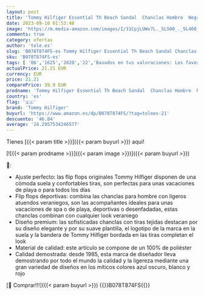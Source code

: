 ```yaml
---
layout: post
title: 'Tommy Hilfiger Essential Th Beach Sandal  Chanclas Hombre  Negro  Black 990   43 EU'
date: 2023-09-10 01:53:48
image: 'https://m.media-amazon.com/images/I/31CpjLUWv7L._SL500_._SL400_.jpg'
comments: true
category: ofertas
author: 'tole.es'
slug: 'B078T874FS-es Tommy Hilfiger Essential Th Beach Sandal Chanclas Hombre...'
sku: 'B078T874FS-es'
tags: [ '06','1625','2020','22','Basados en tus valoraciones: Los favoritos de este mes','Moda','Moda Hombre','Sandalias de dedo para hombre','Self Service','Special Features Stores','Zapatos para hombre','chanclas','tommy hilfiger','🇪🇸', ]
actualPrice: 21.21 EUR
currency: EUR
price: 21.21
comparePrice: 39.9 EUR
prodname: 'Tommy Hilfiger Essential Th Beach Sandal  Chanclas Hombre  Negro  Black 990   43 EU'
country: 'es'
flag: '🇪🇸'
brand: 'Tommy Hilfiger'
buyurl: 'https://www.amazon.es/dp/B078T874FS/?tag=tolees-21'
descuento: '46.84'
average: '24.2957534246577'
---
```


Tienes [{{< param title >}}]({{< param buyurl >}}) aqui!

[![{{< param prodname >}}]({{< param image >}})]({{< param buyurl >}})

🔎:

- Ajuste perfecto: las flip flops originales Tommy Hilfiger disponen de una cómoda suela y confortables tiras, son perfectas para unas vacaciones de playa o para todos los días
- Flip flops deportivas: combina las chanclas para hombre con ligeros atuendos veraniegos, son las acompañantes ideales para unas vacaciones de spa o de playa, deportivas o desenfadadas, estas chanclas combinan con cualquier look veraniego
- Diseño premium: las sofisticadas chanclas con tiras tejidas destacan por su diseño elegante y por su suave plantilla, el logotipo de la marca en la suela y la bandera de Tommy Hilfiger bordada en las tiras completan el look
- Material de calidad: este artículo se compone de un 100% de poliéster
- Calidad demostrada: desde 1985, esta marca de diseñador lleva demostrando por todo el mundo la calidad y la ligereza mediante una gran variedad de diseños en los míticos colores azul oscuro, blanco y rojo

[🛒 Comprar!!!]({{< param buyurl >}})
{{<world>}}B078T874FS{{</world>}}
